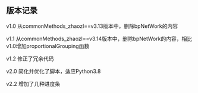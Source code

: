## 版本记录

v1.0 从commonMethods_zhaozl==v3.13版本中，删除bpNetWork的内容

v1.1 从commonMethods_zhaozl==v3.14版本中，删除bpNetWork的内容，相比v1.0增加proportionalGrouping函数

v1.2 修正了冗余代码

v2.0 简化并优化了脚本，适应Python3.8

v2.2 增加了几种进度条
